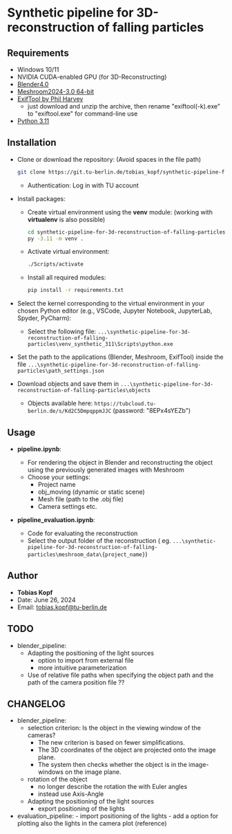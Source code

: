 # Synthetic pipeline for 3D-reconstruction of falling particles
## Requirements
- Windows 10/11
- NVIDIA CUDA-enabled GPU (for 3D-Reconstructing)
- [Blender4.0](https://builder.blender.org/download/daily/archive/)
- [Meshroom2024-3.0 64-bit](https://alicevision.org/#meshroom)
- [ExifTool by Phil Harvey](https://exiftool.org/) 
    - just download and unzip the archive, then rename "exiftool(-k).exe" to "exiftool.exe" for command-line use
- [Python 3.11](https://www.python.org/downloads/release/python-3110/)

## Installation
- Clone or download the repository: (Avoid spaces in the file path)
    ```bash
    git clone https://git.tu-berlin.de/tobias_kopf/synthetic-pipeline-for-3d-reconstruction-of-falling-particles.git
    ```
    - Authentication: Log in with TU account

- Install packages:
    - Create virtual environment using the **venv** module: (working with **virtualenv** is also possible)
        ```bash
        cd synthetic-pipeline-for-3d-reconstruction-of-falling-particles/venv_synthetic_311
        py -3.11 -m venv . 
        ```
    - Activate virtual environment: 
        ```bash 
        ./Scripts/activate
        ```
    - Install all required modules:
        ```bash
        pip install -r requirements.txt
        ```

- Select the kernel corresponding to the virtual environment in your chosen Python editor (e.g., VSCode, Jupyter Notebook, JupyterLab, Spyder, PyCharm):
    - Select the following file: `...\synthetic-pipeline-for-3d-reconstruction-of-falling-particles\venv_synthetic_311\Scripts\python.exe`

- Set the path to the applications (Blender, Meshroom, ExifTool) inside the file `...\synthetic-pipeline-for-3d-reconstruction-of-falling-particles\path_settings.json`

- Download objects and save them in `...\synthetic-pipeline-for-3d-reconstruction-of-falling-particles\objects`
    - Objects available here:  `https://tubcloud.tu-berlin.de/s/Kd2C5DmpqppmJJC` (password: "8EPx4sYEZb")
    

## Usage
- **pipeline.ipynb**:
    - For rendering the object in Blender and reconstructing the object using the previously generated images with Meshroom
    - Choose your settings:
        - Project name
        - obj_moving (dynamic or static scene)
        - Mesh file (path to the .obj file)
        - Camera settings etc.

- **pipeline_evaluation.ipynb**:
    - Code for evaluating the reconstruction 
    - Select the output folder of the reconstruction ( eg. `...\synthetic-pipeline-for-3d-reconstruction-of-falling-particles\meshroom_data\{project_name}`)

## Author
- **Tobias Kopf**
- Date: June 26, 2024
- Email: tobias.kopf@tu-berlin.de

## TODO
- blender_pipeline:
    - Adapting the positioning of the light sources
        -  option to import from external file
        -  more intuitive parameterization
    - Use of relative file paths when specifying the object path and the path of the camera position file ??
    

## CHANGELOG
- blender_pipeline:
    - selection criterion: Is the object in the viewing window of the cameras?
        - The new criterion is based on fewer simplifications.
        - The 3D coordinates of the object are projected onto the image plane.
	    - The system then checks whether the object is in the image-windows on the image plane.
    -  rotation of the object
        - no longer describe the rotation the with Euler angles
        - instead use Axis-Angle
    - Adapting the positioning of the light sources
        - export positioning of the lights
- evaluation_pipeline:
        - import positioning of the lights
        - add a option for plotting also the lights in the camera plot (reference)
